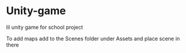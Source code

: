 # Unity-game
lil unity game for school project

To add maps add to the Scenes folder under Assets and place scene in there

